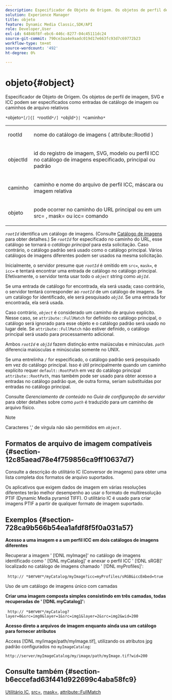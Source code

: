 ```yaml
---
description: Especificador de Objeto de Origem. Os objetos de perfil de imagem, SVG e ICC podem ser especificados como entradas de catálogo de imagem ou caminhos de arquivo relativos
solution: Experience Manager
title: objeto
feature: Dynamic Media Classic,SDK/API
role: Developer,User
exl-id: 64846f8f-ebc6-446c-8277-04c45111dc24
source-git-commit: 790ce3aa4e9aadc019d17e663fc93d7c69772b23
workflow-type: tm+mt
source-wordcount: '492'
ht-degree: 0%

---
```


# objeto{#object}

Especificador de Objeto de Origem. Os objetos de perfil de imagem, SVG e ICC podem ser especificados como entradas de catálogo de imagem ou caminhos de arquivo relativos

`*`objeto`*[/]{[ *`rootId`*/] *`objId`*}| *`caminho`*`

<table id="simpletable_A8B9B4D508B94BE5B7F6112F0A5F8270"> 
 <tr class="strow"> 
  <td class="stentry"> <p> <span class="codeph"> <span class="varname"> rootId </span> </span> </p> </td> 
  <td class="stentry"> <p>nome do catálogo de imagens ( <span class="codeph"> attribute::RootId </span>) </p> </td> 
 </tr> 
 <tr class="strow"> 
  <td class="stentry"> <p> <span class="codeph"> <span class="varname"> objectId </span> </span> </p> </td> 
  <td class="stentry"> <p>id do registro de imagem, SVG, modelo ou perfil ICC no catálogo de imagens especificado, principal ou padrão </p> </td> 
 </tr> 
 <tr class="strow"> 
  <td class="stentry"> <p> <span class="codeph"> <span class="varname"> caminho </span> </span> </p> </td> 
  <td class="stentry"> <p>caminho e nome do arquivo de perfil ICC, máscara ou imagem relativa </p> </td> 
 </tr> 
 <tr class="strow"> 
  <td class="stentry"> <p> <span class="codeph"> <span class="varname"> objeto </span> </span> </p> </td> 
  <td class="stentry"> <p>pode ocorrer no caminho do URL principal ou em um <span class="codeph"> src= </span>, <span class="codeph"> mask= </span>ou <span class="codeph"> icc= </span> comando </p> </td> 
 </tr> 
</table>

*`rootId`* identifica um catálogo de imagens. (Consulte [Catálogo de imagens](../../../../../is-api/image-catalog/image-serving-api-ref/c-image-catalog-reference/c-overview/c-overview.md#concept-9ce2b6a133de45f783e95cabc5810ac3) para obter detalhes.) Se *`rootId`* for especificado no caminho do URL, esse catálogo se tornará o *catálogo principal* para esta solicitação. Caso contrário, o catálogo padrão será usado como o catálogo principal. Vários catálogos de imagens diferentes podem ser usados na mesma solicitação.

Inicialmente, o servidor presume que *`rootId`* é omitido em `src=`, `mask=`, e `icc=` e tentará encontrar uma entrada de catálogo no catálogo principal. Efetivamente, o servidor tenta usar todo o *`object`* string como *`objId.`*

Se uma entrada de catálogo for encontrada, ela será usada; caso contrário, o servidor tentará corresponder ao *`rootId`* de um catálogo de imagens. Se um catálogo for identificado, ele será pesquisado *`objId`*. Se uma entrada for encontrada, ela será usada.

Caso contrário, *`object`* é considerado um caminho de arquivo explícito. Nesse caso, se `attribute::FullMatch` for definido no catálogo principal, o catálogo será ignorado para esse objeto e o catálogo padrão será usado no lugar dele. Se `attribute::FullMatch` não estiver definido, o catálogo principal será usado para processamento adicional.

Ambos *`rootId`* e *`objId`* fazem distinção entre maiúsculas e minúsculas. *`path`* diferencia maiúsculas e minúsculas somente no UNIX.

Se uma entrelinha `/` for especificado, o catálogo padrão será pesquisado em vez do catálogo principal. Isso é útil principalmente quando um caminho explícito requer `default::RootPath` em vez do catálogo principal `attribute::RootPath`, mas também pode ser usado para obter acesso a entradas no catálogo padrão que, de outra forma, seriam substituídas por entradas no catálogo principal.

Consulte *Gerenciamento de conteúdo* no *Guia de configuração do servidor* para obter detalhes sobre como *`path`* é traduzido para um caminho de arquivo físico.

>[!NOTE]
>
>Caracteres &#39;,&#39; de vírgula não são permitidos em *`object.`*

## Formatos de arquivo de imagem compatíveis {#section-12c85aead78e4f759856ca9ff10637d7}

Consulte a descrição do utilitário IC (Conversor de imagens) para obter uma lista completa dos formatos de arquivo suportados.

Os aplicativos que exigem dados de imagem em várias resoluções diferentes terão melhor desempenho ao usar o formato de multiresolução PTIF (Dynamic Media pyramid TIFF). O utilitário IC é usado para criar imagens PTIF a partir de qualquer formato de imagem suportado.

## Exemplos {#section-728ca9b566b54ea1afdf8f5f0a031a57}

**Acesso a uma imagem e a um perfil ICC em dois catálogos de imagens diferentes**

Recuperar a imagem &#39; [!DNL myImage]&#39; no catálogo de imagens identificado como &#39; [!DNL myCatalog]&#39; e anexar o perfil ICC &#39; [!DNL sRGB]&#39; localizado no catálogo de imagens chamado &#39; [!DNL myProfiles]&#39;:

` http:// *`server`*/myCatalog/myImage?icc=myProfiles/sRGB&iccEmbed=true`

Uso de um catálogo de imagens único com camadas

**Criar uma imagem composta simples consistindo em três camadas, todas recuperadas de &#39; [!DNL myCatalog]&#39;:**

` http:// *`server`*/myCatalog?layer=0&src=img0&layer=1&src=img1&layer=2&src=img2&wid=200`

**Acesso direto a arquivos de imagem enquanto ainda usa um catálogo para fornecer atributos**

Access [!DNL my/image/path/myImage.tif], utilizando os atributos jpg padrão configurados no `myImageCatalog`:

`http://server/myImageCatalog/my/image/path/myImage.tif?wid=200`

## Consulte também {#section-b6eccefad63f441d922699c4aba58fc9}

[Utilitário IC](../../../../../is-api/is-utils/utilities/r-ic.md#reference-de9f43c63a8f48f1a755ff1760af8b7b), [src=](../../../../../is-api/http-ref/image-serving-api-ref/c-http-protocol-reference/c-command-reference/r-src.md#reference-f6506637778c4c69bf106a7924a91ab1), [mask=](../../../../../is-api/http-ref/image-serving-api-ref/c-http-protocol-reference/c-command-reference/r-mask.md#reference-922254e027404fb890b850e2723ee06e), [attribute::FullMatch](../../../../../is-api/image-catalog/image-serving-api-ref/c-image-catalog-reference/c-attributes-reference/r-fullmatch.md#reference-c3a72f31672a48b386943d6781cf50d7)
